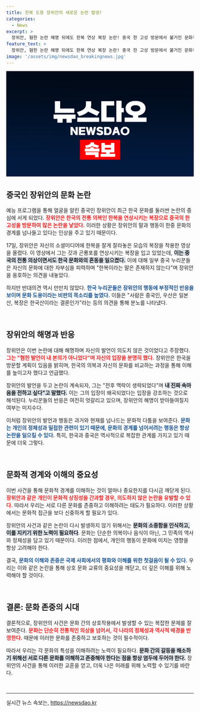 ```yaml
---
title: 한복 도용 장위안의 새로운 논란 발생!
categories:
  - News
excerpt: >
  장위안, 혐한 논란 해명 뒤에도 한복 연상 복장 논란! 중국 한 고성 방문에서 불거진 문화적 갈등, 한국과 중국 누리꾼의 뜨거운 반응이 이목을 끌고 있다. 진실은 무엇일까? 클릭해서 자세히 알아보세요!
feature_text: >
  장위안, 혐한 논란 해명 뒤에도 한복 연상 복장 논란! 중국 한 고성 방문에서 불거진 문화적 갈등, 한국과 중국 누리꾼의 뜨거운 반응이 이목을 끌고 있다. 진실은 무엇일까? 클릭해서 자세히 알아보세요!
image: '/assets/img/newsdao_breakingnews.jpg'
---
```


<p><img src="/assets/img/newsdao_breakingnews.jpg" alt="pcversion 속보" /></p>

<h2 data-ke-size="size26">중국인 장위안의 문화 논란</h2>

<p data-ke-size="size16">예능 프로그램을 통해 얼굴을 알린 중국인 장위안이 최근 한국 문화를 둘러싼 논란의 중심에 서게 되었다. <b><span style="color: #ee2323;">장위안은 한국의 전통 의복인 한복을 연상시키는 복장으로 중국의 한 고성을 방문하여 많은 논란을 낳았다.</span></b> 이러한 상황은 장위안의 말과 행동이 한중 문화의 경계를 넘나들고 있다는 인상을 주고 있기 때문이다.</p>

<p data-ke-size="size16">17일, 장위안은 자신의 소셜미디어에 한복을 잘게 잘라놓은 모습의 복장을 착용한 영상을 올렸다. 이 영상에서 그는 갓과 곤룡포를 연상시키는 복장을 입고 있었는데, <b><span style="background-color: #21538527;">이는 중국의 전통 의상이면서도 한국 문화와의 혼동을 일으켰다.</span></b> 이에 대해 일부 중국 누리꾼들은 자신의 문화에 대한 자부심을 피력하며 "한복이라는 말은 존재하지 않는다"며 장위안을 옹호하는 의견을 내놓았다.</p>

<p data-ke-size="size16">하지만 반대의견 역시 만만치 않았다. <b><span style="color: #1a5490;">한국 누리꾼들은 장위안의 행동에 부정적인 반응을 보이며 문화 도용이라는 비판의 목소리를 높였다.</span></b> 이들은 "사람은 중국인, 우산은 일본산, 복장은 한국산이라는 결론인가"라는 등의 의견을 통해 분노를 나타냈다.</p>

<p data-ke-size="size16">&nbsp;</p>

<h2 data-ke-size="size26">장위안의 해명과 반응</h2>

<p data-ke-size="size16">장위안은 이번 논란에 대해 해명하며 자신의 발언이 의도치 않은 것이었다고 주장했다. <b><span style="color: #ee2323;">그는 "혐한 발언이 내 본의가 아니었다"며 자신의 입장을 분명히 했다.</span></b> 장위안은 한국을 방문할 계획이 있음을 밝히며, 한국의 의복과 자신의 문화를 비교하는 과정을 통해 이해를 높이고자 했다고 언급했다.</p>

<p data-ke-size="size16">장위안의 발언을 두고 논란이 계속되자, 그는 "전후 맥락이 생략되었다"며 <b><span style="background-color: #21538527;">내 진짜 속마음을 전하고 싶다"고 말했다.</span></b> 이는 그의 입장이 왜곡되었다는 입장을 강조하는 것으로 해석된다. 누리꾼들의 반응은 여전히 엇갈리고 있으며, 장위안의 해명이 받아들여질지 여부는 미지수다.</p>

<p data-ke-size="size16">이처럼 장위안의 발언과 행동은 과거와 현재를 넘나드는 문화적 다툼을 보여준다. <b><span style="color: #1a5490;">문화는 개인의 정체성과 밀접한 관련이 있기 때문에, 문화의 경계를 넘어서려는 행동은 항상 논란을 일으킬 수 있다.</span></b> 특히, 한국과 중국은 역사적으로 복잡한 관계를 가지고 있기 때문에 더욱 그렇다.</p>

<p data-ke-size="size16">&nbsp;</p>

<h2 data-ke-size="size26">문화적 경계와 이해의 중요성</h2>

<p data-ke-size="size16">이번 사건을 통해 문화적 경계를 이해하는 것이 얼마나 중요한지를 다시금 깨닫게 된다. <b><span style="color: #ee2323;">장위안과 같은 개인이 문화적 상징성을 간과할 경우, 의도하지 않은 논란을 유발할 수 있다.</span></b> 따라서 우리는 서로 다른 문화를 존중하고 이해하려는 태도가 필요하다. 이러한 상황에서는 문화적 접근을 보다 신중하게 할 필요가 있다.</p>

<p data-ke-size="size16">장위안의 사건과 같은 논란이 다시 발생하지 않기 위해서는 <b><span style="background-color: #21538527;">문화의 소중함을 인식하고, 이를 지키기 위한 노력이 필요하다</span></b>. 문화는 단순한 의복이나 음식이 아닌, 그 민족의 역사와 정체성을 담고 있기 때문이다. 이러한 점에서, 개인의 행동이 문화에 미치는 영향을 항상 고려해야 한다.</p>

<p data-ke-size="size16">결국, <b><span style="color: #1a5490;">문화의 이해와 존중은 국제 사회에서의 평화와 이해를 위한 첫걸음이 될 수 있다.</span></b> 우리는 이와 같은 논란을 통해 상호 문화 교류의 중요성을 깨닫고, 더 깊은 이해를 위해 노력해야 할 것이다.</p>

<p data-ke-size="size16">&nbsp;</p>

<h2 data-ke-size="size26">결론: 문화 존중의 시대</h2>

<p data-ke-size="size16">결론적으로, 장위안의 사건은 문화 간의 상호작용에서 발생할 수 있는 복잡한 문제를 잘 보여준다. <b><span style="color: #ee2323;">문화는 단순히 전통적인 의상을 넘어서, 각 나라의 정체성과 역사적 배경을 반영한다.</span></b> 때문에 이러한 문화를 존중하고 보호하는 것이 필수적이다.</p>

<p data-ke-size="size16">따라서 우리는 각 문화의 특성을 이해하려는 노력이 필요하다. <b><span style="background-color: #21538527;">문화 간의 갈등을 해소하기 위해선 서로 다른 문화를 이해하고 존중해야 한다는 점을 항상 염두에 두어야 한다.</span></b> 장위안의 사건을 통해 이러한 교훈을 얻고, 더욱 나은 미래를 위해 노력할 수 있기를 바란다.</p>

<p data-ke-size="size16">&nbsp;</p>

<hr>
실시간 뉴스 속보는, <a href="https://newsdao.kr" rel="dofollow">https://newsdao.kr</a>


